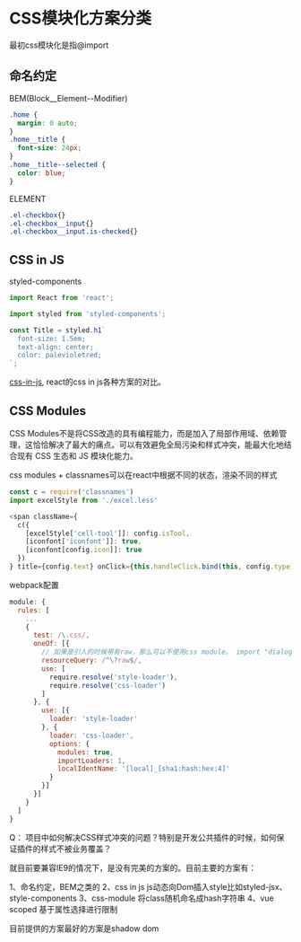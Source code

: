 # CSS模块化方案分类

最初css模块化是指@import

## 命名约定

BEM(Block__Element--Modifier)

```css
.home {
  margin: 0 auto;
}
.home__title {
  font-size: 24px;
}
.home__title--selected {
  color: blue;
}
```

ELEMENT

```css
.el-checkbox{}
.el-checkbox__input{}
.el-checkbox__input.is-checked{}
```

## CSS in JS

styled-components

```js
import React from 'react';

import styled from 'styled-components';

const Title = styled.h1`
  font-size: 1.5em;
  text-align: center;
  color: palevioletred;
`;
```

[css-in-js](https://github.com/MicheleBertoli/css-in-js), react的css in js各种方案的对比。

## CSS Modules

CSS Modules不是将CSS改造的具有编程能力，而是加入了局部作用域、依赖管理，这恰恰解决了最大的痛点。可以有效避免全局污染和样式冲突，能最大化地结合现有 CSS 生态和 JS 模块化能力。

css modules + classnames可以在react中根据不同的状态，渲染不同的样式

```js
const c = require('classnames')
import excelStyle from './excel.less'

<span className={
  c({
    [excelStyle['cell-tool']]: config.isTool,
    [iconfont['iconfont']]: true,
    [iconfont[config.icon]]: true
  })
} title={config.text} onClick={this.handleClick.bind(this, config.type)}>{config.text}</span>

```

webpack配置

```js
module: {
  rules: [
    ...
    {
      test: /\.css/,
      oneOf: [{
        // 如果是引入的时候带有raw，那么可以不使用css module。 import "dialog.css?raw"
        resourceQuery: /^\?raw$/,
        use: [
          require.resolve('style-loader'),
          require.resolve('css-loader')
        ]
      }, {
        use: [{
          loader: 'style-loader'
        }, {
          loader: 'css-loader',
          options: {
            modules: true,
            importLoaders: 1,
            localIdentName: '[local]_[sha1:hash:hex:4]'
          }
        }]
      }]
    }
  ]
}
```

Q： 项目中如何解决CSS样式冲突的问题？特别是开发公共插件的时候，如何保证插件的样式不被业务覆盖？

就目前要兼容IE9的情况下，是没有完美的方案的。目前主要的方案有：

1、命名约定，BEM之类的
2、css in js js动态向Dom插入style比如styled-jsx、style-components
3、css-module 将class随机命名成hash字符串
4、vue scoped 基于属性选择进行限制

目前提供的方案最好的方案是shadow dom
